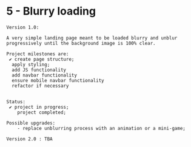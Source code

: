 # 5 - Blurry loading

    Version 1.0:

    A very simple landing page meant to be loaded blurry and unblur progressively until the background image is 100% clear.

    Project milestones are:
     ✔ create page structure;
      apply styling;
      add JS functionality
      add navbar functionality
      ensure mobile navbar functionality
      refactor if necessary


    Status:
     ✔ project in progress;
        project completed;

    Possible upgrades:
        - replace unblurring process with an animation or a mini-game;

    Version 2.0 : TBA
